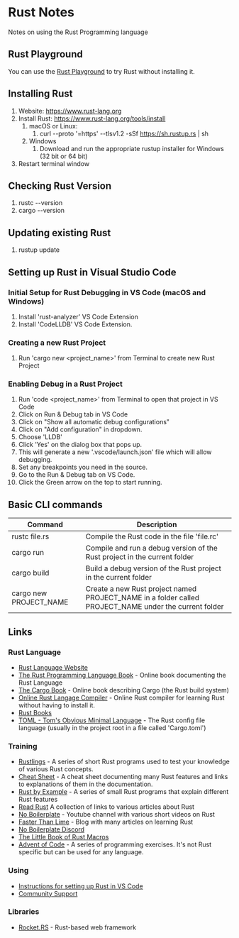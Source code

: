 # Rust Notes

Notes on using the Rust Programming language

## Rust Playground

You can use the [Rust Playground](https://play.rust-lang.org/) to try Rust without installing it.

## Installing Rust

1. Website: https://www.rust-lang.org
2. Install Rust: https://www.rust-lang.org/tools/install
    1. macOS or Linux:
        1. curl --proto '=https' --tlsv1.2 -sSf https://sh.rustup.rs | sh
    2. Windows
       1. Download and run the appropriate rustup installer for Windows (32 bit or 64 bit)
3. Restart terminal window

## Checking Rust Version
1. rustc --version
2. cargo --version

## Updating existing Rust
1. rustup update

## Setting up Rust in Visual Studio Code

### Initial Setup for Rust Debugging in VS Code (macOS and Windows)

1. Install 'rust-analyzer' VS Code Extension
2. Install 'CodeLLDB' VS Code Extension.

### Creating a new Rust Project
1. Run 'cargo new <project_name>' from Terminal to create new Rust Project

### Enabling Debug in a Rust Project 

1. Run 'code <project_name>' from Terminal to open that project in VS Code
2. Click on Run & Debug tab in VS Code
3. Click on "Show all automatic debug configurations"
4. Click on "Add configuration" in dropdown.
5. Choose 'LLDB'
6. Click 'Yes' on the dialog box that pops up.
7. This will generate a new '.vscode/launch.json' file which will allow debugging.
8. Set any breakpoints you need in the source.
9. Go to the Run & Debug tab on VS Code.
10. Click the Green arrow on the top to start running.

## Basic CLI commands

|Command|Description|
|---|---|
| rustc file.rs | Compile the Rust code in the file 'file.rc' |
| cargo run | Compile and run a debug version of the Rust project in the current folder |
| cargo build | Build a debug version of the Rust project in the current folder |
| cargo new PROJECT_NAME | Create a new Rust project named PROJECT_NAME in a folder called PROJECT_NAME under the current folder |


## Links

### Rust Language

* [Rust Language Website](https://www.rust-lang.org)
* [The Rust Programming Language Book](https://doc.rust-lang.org/book/) - Online book documenting the Rust Language
* [The Cargo Book](https://doc.rust-lang.org/stable/cargo/) - Online book describing Cargo (the Rust build system)
* [Online Rust Langage Compiler](https://play.rust-lang.org) - Online Rust compiler for learning Rust without having to install it.
* [Rust Books](https://rust-lang.org/learn)
* [TOML - Tom's Obvious Minimal Language](https://toml.io/en/) - The Rust config file language (usually in the project root in a file called 'Cargo.toml')

### Training

* [Rustlings](https://github.com/rust-lang/rustlings) - A series of short Rust programs used to test your knowledge of various Rust concepts.
* [Cheat Sheet](https://cheats.rs/) - A cheat sheet documenting many Rust features and links to explanations of them in the documentation.
* [Rust by Example](https://doc.rust-lang.org/rust-by-example/) - A series of small Rust programs that explain different Rust features
* [Read Rust](https://readrust.net) A collection of links to various articles about Rust
* [No Boilerplate](https://www.youtube.com/@NoBoilerplate) - Youtube channel with various short videos on Rust
* [Faster Than Lime](https://fasterthanli.me) - Blog with many articles on learning Rust
* [No Boilerplate Discord](https://noboilerplate.org/discord)
* [The Little Book of Rust Macros](https://danielkeep.github.io/tlborm/book/index.html)
* [Advent of Code](https://adventofcode.com/) - A series of programming exercises.  It's not Rust specific but can be used for any language.

### Using

* [Instructions for setting up Rust in VS Code](https://code.visualstudio.com/docs/languages/rust)
* [Community Support](https://www.rust-;ang.org/community)

### Libraries

* [Rocket.RS](https://rocket.rs) - Rust-based web framework 
